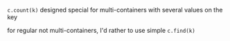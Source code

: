 `c.count(k)` designed special for multi-containers with several values on the key

for regular not multi-containers, I'd rather to use simple `c.find(k)`
